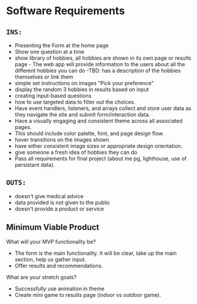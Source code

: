 # Software Requirements

## `INS:`

- Presenting the Form at the home page
- Show one question at a time
- show library of hobbies, all hobbies are shown in its own page or results page
        - The web app will provide information to the users about all the different hobbies you can do
        -TBD: has a description of the hobbies themselves or link them
- simple set instructions on images "Pick your preference"
- display the random 3 hobbies in results based on input
- creating input-based questions
- how to use targeted data to filter out the choices.
- Have event handlers, listeners, and arrays collect and store user data as they navigate the site and submit form/interaction data.
- Have a visually engaging and consistent theme across all associated pages.
- This should include color palette, font, and page design flow.
- hover transitions on the images shown
- have either consistent image sizes or appropriate design orientation.
- give someone a fresh idea of hobbies they can do
- Pass all requirements for final project (about me pg, lighthouse, use of persistant data).

## `OUTS:`

- doesn't give medical advice
- data provided is not given to the public
- doesn't provide a product or service

## Minimum Viable Product

What will your MVP functionality be?

- The form is the main functionality. It will be clear, take up the main section, help us gather input.
- Offer results and recommendations.

What are your stretch goals?

- Successfully use animation in theme
- Create mini game to results page (indoor vs outdoor game).
